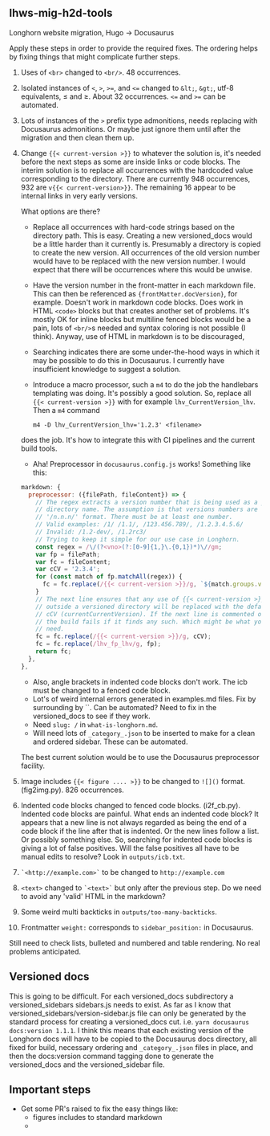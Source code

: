 ## lhws-mig-h2d-tools

Longhorn website migration, Hugo -> Docusaurus

Apply these steps in order to provide the required fixes. The ordering helps by
fixing things that might complicate further steps.

1. Uses of `<br>` changed to `<br/>`. 48 occurrences.

1. Isolated instances of `<`, `>`, `>=`, and `<=` changed to `&lt;`, `&gt;`,
utf-8 equivalents, ≤ and ≥. About 32 occurrences. `<=` and `>=` can be automated.

1. Lots of instances of the `>` prefix type admonitions, needs replacing with Docusaurus admonitions.
Or maybe just ignore them until after the migration and then clean them up.

1. Change `{{< current-version >}}` to whatever the solution is, it's needed
before the next steps as some are inside links or code blocks. The interim
solution is to replace all occurrences with the hardcoded value corresponding to
the directory. There are currently 948 occurrences, 932 are
`v{{< current-version>}}`.
The remaining 16 appear to be internal links in very early versions.

    What options are there?

    - Replace all occurrences with hard-code strings based on the directory path.
    This is easy.
    Creating a new versioned_docs would be a little harder than it currently is.
    Presumably a directory is copied to create the new version.
    All occurrences of the old version number would have to be replaced with the new version number.
    I would expect that there will be occurrences where this would be unwise.
    - Have the version number in the front-matter in each markdown file.
    This can then be referenced as `{frontMatter.docVersion}`, for example.
    Doesn't work in markdown code blocks.
    Does work in HTML `<code>` blocks but that creates another set of problems. It's mostly OK for inline blocks but multiline fenced blocks would be a pain, lots of `<br/>`s needed and syntax coloring is not possible (I think).
    Anyway, use of HTML in markdown is to be discouraged,
    - Searching indicates there are some under-the-hood ways in which it may be possible to do this in Docusaurus.
    I currently have insufficient knowledge to suggest a solution.
    - Introduce a macro processor, such a `m4` to do the job the handlebars templating was doing.
    It's possibly a good solution. So, replace all `{{< current-version >}}` with for example `lhv_CurrentVersion_lhv`. Then a `m4` command

      `m4 -D lhv_CurrentVersion_lhv='1.2.3' <filename>`

    does the job. It's how to integrate this with CI pipelines and the current build tools.
    - Aha! Preprocessor in `docusaurus.config.js` works! Something like this:

    ```javascript
    markdown: {
      preprocessor: ({filePath, fileContent}) => {
        // The regex extracts a version number that is being used as a part of
        // directory name. The assumption is that versions numbers are
        // '/n.n.n/' format. There must be at least one number.
        // Valid examples: /1/ /1.1/, /123.456.789/, /1.2.3.4.5.6/
        // Invalid: /1.2-dev/, /1.2rc3/
        // Trying to keep it simple for our use case in Longhorn.
        const regex = /\/(?<vno>(?:[0-9]{1,}\.{0,1})*)\//gm;
        var fp = filePath;
        var fc = fileContent;
        var cCV = '2.3.4';
        for (const match of fp.matchAll(regex)) {
          fc = fc.replace(/{{< current-version >}}/g, `${match.groups.vno}`);
        }
        // The next line ensures that any use of {{< current-version >}}
        // outside a versioned directory will be replaced with the default
        // cCV (currentCurrentVersion). If the next line is commented out then
        // the build fails if it finds any such. Which might be what you
        // need.
        fc = fc.replace(/{{< current-version >}}/g, cCV);
        fc = fc.replace(/lhv_fp_lhv/g, fp);
        return fc;
      },
    },
    ```
    - Also, angle brackets in indented code blocks don't work. The icb must be changed to a fenced code block.
    - Lot's of weird internal errors generated in examples.md files. Fix by surrounding by ``. Can be automated? Need to fix in the versioned_docs to see if they work.
    - Need `slug: /` in `what-is-longhorn.md`.
    - Will need lots of `_category_.json` to be inserted to make for a clean and ordered sidebar. These can be automated.

    The best current solution would be to use the Docusaurus preprocessor facility.

1. Image includes `{{< figure .... >}}` to be changed to `![]()` format. (fig2img.py). 826 occurrences.

1. Indented code blocks changed to fenced code blocks. (i2f_cb.py). Indented
code blocks are painful. What ends an indented code block? It appears that a new
line is not always regarded as being the end of a code block if the line after
that is indented. Or the new lines follow a list. Or possibly something else.
So, searching for indented code blocks is giving a lot of false positives. Will
the false positives all have to be manual edits to resolve? Look in
`outputs/icb.txt`.

1. `` `<http://example.com>` `` to be changed to `http://example.com`

1. `<text>` changed to `` `<text>` `` but only after the previous step.
Do we need to avoid any 'valid' HTML in the markdown?

1. Some weird multi backticks in `outputs/too-many-backticks`.

1. Frontmatter `weight:` corresponds to `sidebar_position:` in Docusaurus.

Still need to check lists, bulleted and numbered and table rendering. No real problems anticipated.

## Versioned docs

This is going to be difficult.
For each versioned_docs subdirectory a versioned_sidebars sidebars.js needs to exist.
As far as I know that versioned_sidebars/version-sidebar.js file can only be generated by the standard process for creating a versioned_docs cut. i.e. `yarn docusaurus docs:version 1.1.1`.
I think this means that each existing version of the Longhorn docs will have to be copied to the Docusaurus docs directory,
all fixed for build, necessary ordering and `_category_.json` files in place,
 and then the docs:version command tagging done to generate the versioned_docs and the versioned_sidebar file.

## Important steps

- Get some PR's raised to fix the easy things like:
  - figures includes to standard markdown
  -